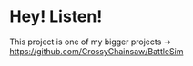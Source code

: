 # Hey! Listen!
This project is one of my bigger projects -> https://github.com/CrossyChainsaw/BattleSim
